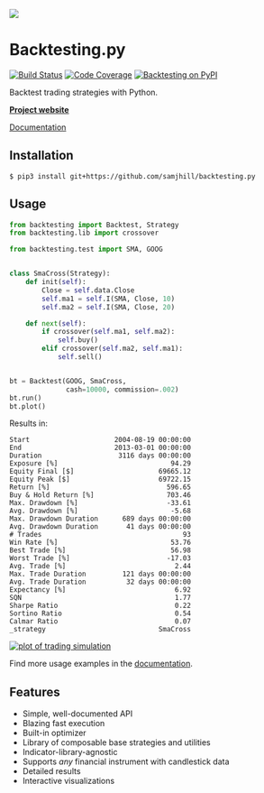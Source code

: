 [![](https://i.imgur.com/E8Kj69Y.png)](https://kernc.github.io/backtesting.py/)

Backtesting.py
==============
[![Build Status](https://img.shields.io/travis/kernc/backtesting.py.svg?style=for-the-badge)](https://travis-ci.org/kernc/backtesting.py)
[![Code Coverage](https://img.shields.io/codecov/c/gh/kernc/backtesting.py.svg?style=for-the-badge)](https://codecov.io/gh/kernc/backtesting.py)
[![Backtesting on PyPI](https://img.shields.io/pypi/v/backtesting.svg?style=for-the-badge)](https://pypi.org/project/backtesting)

Backtest trading strategies with Python.

[**Project website**](https://kernc.github.io/backtesting.py/)

[Documentation]

[Documentation]: https://kernc.github.io/backtesting.py/doc/backtesting/


Installation
------------

    $ pip3 install git+https://github.com/samjhill/backtesting.py


Usage
-----
```python
from backtesting import Backtest, Strategy
from backtesting.lib import crossover

from backtesting.test import SMA, GOOG


class SmaCross(Strategy):
    def init(self):
        Close = self.data.Close
        self.ma1 = self.I(SMA, Close, 10)
        self.ma2 = self.I(SMA, Close, 20)

    def next(self):
        if crossover(self.ma1, self.ma2):
            self.buy()
        elif crossover(self.ma2, self.ma1):
            self.sell()


bt = Backtest(GOOG, SmaCross,
              cash=10000, commission=.002)
bt.run()
bt.plot()
```

Results in:

```text
Start                     2004-08-19 00:00:00
End                       2013-03-01 00:00:00
Duration                   3116 days 00:00:00
Exposure [%]                            94.29
Equity Final [$]                     69665.12
Equity Peak [$]                      69722.15
Return [%]                             596.65
Buy & Hold Return [%]                  703.46
Max. Drawdown [%]                      -33.61
Avg. Drawdown [%]                       -5.68
Max. Drawdown Duration      689 days 00:00:00
Avg. Drawdown Duration       41 days 00:00:00
# Trades                                   93
Win Rate [%]                            53.76
Best Trade [%]                          56.98
Worst Trade [%]                        -17.03
Avg. Trade [%]                           2.44
Max. Trade Duration         121 days 00:00:00
Avg. Trade Duration          32 days 00:00:00
Expectancy [%]                           6.92
SQN                                      1.77
Sharpe Ratio                             0.22
Sortino Ratio                            0.54
Calmar Ratio                             0.07
_strategy                            SmaCross
```
[![plot of trading simulation](https://i.imgur.com/q6OSQD8.png)](https://kernc.github.io/backtesting.py/#example)

Find more usage examples in the [documentation].

Features
--------
* Simple, well-documented API
* Blazing fast execution
* Built-in optimizer
* Library of composable base strategies and utilities
* Indicator-library-agnostic
* Supports _any_ financial instrument with candlestick data
* Detailed results
* Interactive visualizations
